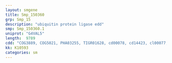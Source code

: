 ```yaml
---
layout: smgene
title: Smp_150360
grp: Smp_15
description: "ubiquitin protein ligase edd"
smp: Smp_150360.1
uniprot: "G4VAL5"
length:  9789
cdd: "COG3889, COG5021, PHA03255, TIGR01628, cd00078, cd14423, cl00077, cl02642, cl19744, cl21463, pfam00632, pfam00658, pfam02207, pfam11547, smart00119, smart00396, smart00517"
kk: K10593
categories: sm
---
```

